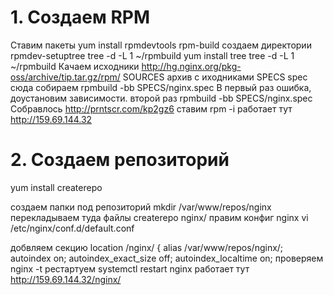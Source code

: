 # 1. Создаем RPM
Ставим пакеты
     yum install rpmdevtools rpm-build
создаем директории
     rpmdev-setuptree
     tree -d -L 1 ~/rpmbuild
     yum install tree
     tree -d -L 1 ~/rpmbuild
Качаем исходники http://hg.nginx.org/pkg-oss/archive/tip.tar.gz/rpm/
SOURCES архив с иходниками
SPECS spec сюда
собираем rpmbuild -bb SPECS/nginx.spec 
В первый раз ошибка, доустановим зависимости.
второй раз rpmbuild -bb SPECS/nginx.spec 
Собравлось http://prntscr.com/kp2gz6
ставим rpm -i 
работает тут http://159.69.144.32

# 2. Создаем репозиторий

yum install createrepo

создаем папки под репозиторий mkdir /var/www/repos/nginx
перекладываем туда файлы 
createrepo nginx/
правим конфиг nginx 
vi /etc/nginx/conf.d/default.conf 


добвляем секцию 
location /nginx/ {
  alias /var/www/repos/nginx/;
  autoindex on;
  autoindex_exact_size off;
  autoindex_localtime on;
проверяем nginx -t 
рестартуем 
systemctl restart nginx 
работает тут http://159.69.144.32/nginx/
